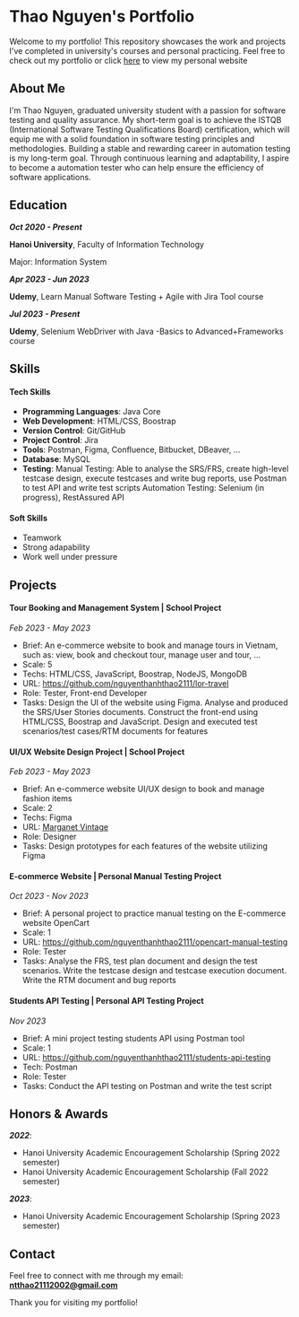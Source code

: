 # Thao Nguyen's Portfolio

Welcome to my portfolio! This repository showcases the work and projects I've completed in university's courses and personal practicing. Feel free to check out my portfolio or click [here](https://nguyenthanhthao2111.github.io/thao-portfolio/) to view my personal website

## About Me
I'm Thao Nguyen, graduated university student with a passion for software testing and quality assurance.
My short-term goal is to achieve the ISTQB (International Software Testing Qualifications Board) certification, which will equip me with a solid foundation in software testing principles and methodologies.
Building a stable and rewarding career in automation testing is my long-term goal. Through continuous learning and adaptability, I aspire to become a automation tester who can help ensure the efficiency of software applications.

## Education

_**Oct 2020 - Present**_

**Hanoi University**, Faculty of Information Technology

Major: Information System


_**Apr 2023 - Jun 2023**_

**Udemy**, Learn Manual Software Testing + Agile with Jira Tool course


_**Jul 2023 - Present**_

**Udemy**, Selenium WebDriver with Java -Basics to Advanced+Frameworks course

## Skills

#### Tech Skills
- **Programming Languages**: Java Core
- **Web Development**: HTML/CSS, Boostrap
- **Version Control**: Git/GitHub
- **Project Control**: Jira
- **Tools**: Postman, Figma, Confluence, Bitbucket, DBeaver, ...
- **Database**: MySQL
- **Testing**: 
    Manual Testing: Able to analyse the SRS/FRS, create high-level testcase design, execute testcases and write bug reports, use Postman to test API and write test scripts 
    Automation Testing: Selenium (in progress), RestAssured API

#### Soft Skills
- Teamwork
- Strong adapability
- Work well under pressure
  
## Projects

#### Tour Booking and Management System | School Project
_Feb 2023 - May 2023_
- Brief: An e-commerce website to book and manage tours in Vietnam, such as: view, book and checkout tour, manage user and tour, ...
- Scale: 5
- Techs: HTML/CSS, JavaScript, Boostrap, NodeJS, MongoDB
- URL: https://github.com/nguyenthanhthao2111/lor-travel
- Role: Tester, Front-end Developer
- Tasks: Design the UI of the website using Figma. Analyse and produced the SRS/User Stories documents. Construct the front-end using HTML/CSS, Boostrap and JavaScript. Design and executed test scenarios/test cases/RTM documents for features

#### UI/UX Website Design Project | School Project
_Feb 2023 - May 2023_
- Brief: An e-commerce website UI/UX design to book and manage fashion items
- Scale: 2
- Techs: Figma
- URL: [Marganet Vintage](https://www.figma.com/proto/D27A1OtxHRpJWVZMm8nCZW/Marganet-Vintage?page-id=0%3A1&type=design&node-id=0-1&viewport=399%2C350%2C0.02&t=znO9QE7qZsAY3gzE-1&scaling=min-zoom&starting-point-node-id=606%3A3071&mode=design)
- Role: Designer
- Tasks: Design prototypes for each features of the website utilizing Figma

#### E-commerce Website | Personal Manual Testing Project
_Oct 2023 - Nov 2023_
- Brief: A personal project to practice manual testing on the E-commerce website OpenCart
- Scale: 1
- URL: https://github.com/nguyenthanhthao2111/opencart-manual-testing
- Role: Tester
- Tasks: Analyse the FRS, test plan document and design the test scenarios. Write the testcase design and testcase execution document. Write the RTM document and bug reports

#### Students API Testing | Personal API Testing Project
_Nov 2023_
- Brief: A mini project testing students API using Postman tool
- Scale: 1
- URL: https://github.com/nguyenthanhthao2111/students-api-testing
- Tech: Postman
- Role: Tester
- Tasks: Conduct the API testing on Postman and write the test script

## Honors & Awards

_**2022**_:
- Hanoi University Academic Encouragement Scholarship (Spring 2022 semester)
- Hanoi University Academic Encouragement Scholarship (Fall 2022 semester)

_**2023**_:
- Hanoi University Academic Encouragement Scholarship (Spring 2023 semester)

## Contact

Feel free to connect with me through my email: **ntthao21112002@gmail.com**

Thank you for visiting my portfolio!
